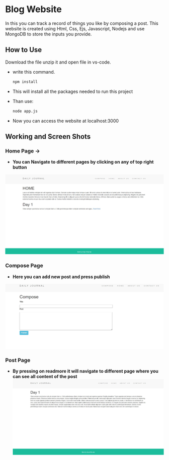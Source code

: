 # Blog Website

In this you can track a record of things you like by composing a post.
This website is created using Html, Css, Ejs, Javascript, Nodejs and use MongoDB to store the inputs you provide.


## How to Use 

Download the file unzip it and open file in vs-code. 
- write this command.

    ```bash
    npm install 
    ```
- This will install all the packages needed to run this project

- Than use:

    ```bash
    node app.js
    ```
    
- Now you can access the website at localhost:3000

## Working and Screen Shots 

### Home Page ->

- **You can Navigate to different pages by clicking on any of top right button**


  
![Homepage](/photos/home.jpeg)

 
### Compose Page
- **Here you can add new post and press publish**



![Compose](/photos/compose.jpeg)


### Post Page 



- **By pressing on readmore it will navigate to different page where you can see all content of the post**
![ReadMore](/photos/Readmore.jpeg)



